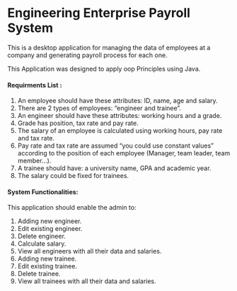 # Engineering Enterprise Payroll System

This is a desktop application for managing the data of employees at a company and generating payroll process
for each one.

This Application was designed to apply oop Principles using Java.

#### Requirments List :
 
1. An employee should have these attributes: ID, name, age and salary.
2. There are 2 types of employees: “engineer and trainee”.
3. An engineer should have these attributes: working hours and a grade.
4. Grade has position, tax rate and pay rate.
5. The salary of an employee is calculated using working hours, pay rate and tax rate.
6. Pay rate and tax rate are assumed “you could use constant values” according to the
position of each employee (Manager, team leader, team member...).
7. A trainee should have: a university name, GPA and academic year.
8. The salary could be fixed for trainees.


#### System Functionalities:
This application should enable the admin to:

1. Adding new engineer.
2. Edit existing engineer.
3. Delete engineer.
4. Calculate salary.
5. View all engineers with all their data and salaries.
6. Adding new trainee.
7. Edit existing trainee.
8. Delete trainee.
9. View all trainees with all their data and salaries.

